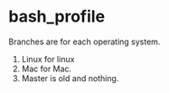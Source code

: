 bash_profile
============

Branches are for each operating system.

1. Linux for linux
2. Mac for Mac.
3. Master is old and nothing. 
